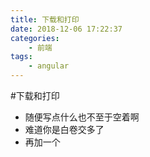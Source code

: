 ```yaml
---
title: 下载和打印
date: 2018-12-06 17:22:37
categories:
    - 前端
tags: 
    - angular
---
```

#下载和打印

- 随便写点什么也不至于空着啊
- 难道你是白卷交多了
- 再加一个